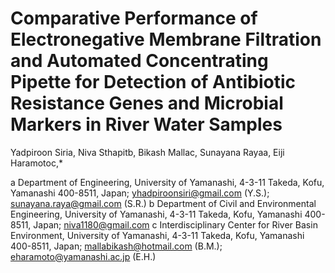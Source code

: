 # Comparative Performance of Electronegative Membrane Filtration and Automated Concentrating Pipette for Detection of Antibiotic Resistance Genes and Microbial Markers in River Water Samples

Yadpiroon Siria, Niva Sthapitb, Bikash Mallac, Sunayana Rayaa, Eiji Haramotoc,*

a Department of Engineering, University of Yamanashi, 4-3-11 Takeda, Kofu, Yamanashi 400-8511, Japan; yhadpiroonsiri@gmail.com (Y.S.); sunayana.raya@gmail.com (S.R.)
b Department of Civil and Environmental Engineering, University of Yamanashi, 4-3-11 Takeda, Kofu, Yamanashi 400-8511, Japan; niva1180@gmail.com
c Interdisciplinary Center for River Basin Environment, University of Yamanashi, 4-3-11 Takeda, Kofu, Yamanashi 400-8511, Japan; mallabikash@hotmail.com (B.M.); eharamoto@yamanashi.ac.jp (E.H.)
